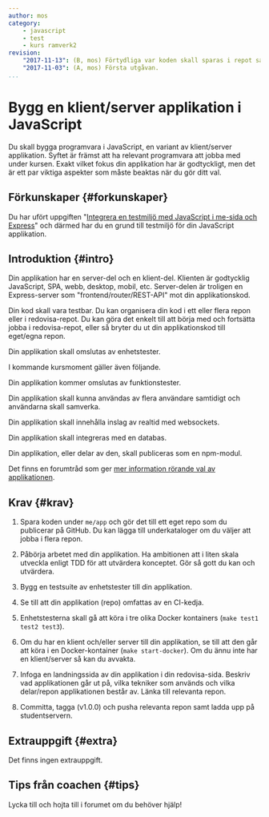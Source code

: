 ```yaml
---
author: mos
category:
    - javascript
    - test
    - kurs ramverk2
revision:
    "2017-11-13": (B, mos) Förtydliga var koden skall sparas i repot samt om docker.
    "2017-11-03": (A, mos) Första utgåvan.
...
```

Bygg en klient/server applikation i JavaScript
==================================

Du skall bygga programvara i JavaScript, en variant av klient/server applikation. Syftet är främst att ha relevant programvara att jobba med under kursen. Exakt vilket fokus din applikation har är godtyckligt, men det är ett par viktiga aspekter som måste beaktas när du gör ditt val.

<!--more-->



Förkunskaper {#forkunskaper}
-----------------------

Du har ufört uppgiften "[Integrera en testmiljö med JavaScript i me-sida och Express](uppgift/integrera-en-testmiljo-med-javascript-i-me-sida-och-express)" och därmed har du en grund till testmiljö för din JavaScript applikation.



Introduktion {#intro}
-----------------------

Din applikation har en server-del och en klient-del. Klienten är godtycklig JavaScript, SPA, webb, desktop, mobil, etc. Server-delen är troligen en Express-server som "frontend/router/REST-API" mot din applikationskod.

Din kod skall vara testbar. Du kan organisera din kod i ett eller flera repon eller i redovisa-repot. Du kan göra det enkelt till att börja med och fortsätta jobba i redovisa-repot, eller så bryter du ut din applikationskod till eget/egna repon.

Din applikation skall omslutas av enhetstester.

I kommande kursmoment gäller även följande.

Din applikation kommer omslutas av funktionstester.

Din applikation skall kunna användas av flera användare samtidigt och användarna skall samverka.

Din applikation skall innehålla inslag av realtid med websockets.

Din applikation skall integreras med en databas.

Din applikation, eller delar av den, skall publiceras som en npm-modul.

Det finns en forumtråd som ger [mer information rörande val av applikationen](t/7005).



Krav {#krav}
-----------------------

1. Spara koden under `me/app` och gör det till ett eget repo som du publicerar på GitHub. Du kan lägga till underkataloger om du väljer att jobba i flera repon.

1. Påbörja arbetet med din applikation. Ha ambitionen att i liten skala utveckla enligt TDD för att utvärdera konceptet. Gör så gott du kan och utvärdera.

1. Bygg en testsuite av enhetstester till din applikation.

1. Se till att din applikation (repo) omfattas av en CI-kedja.

1. Enhetstesterna skall gå att köra i tre olika Docker kontainers (`make test1 test2 test3`). 

1. Om du har en klient och/eller server till din applikation, se till att den går att köra i en Docker-kontainer (`make start-docker`). Om du ännu inte har en klient/server så kan du avvakta.

1. Infoga en landningssida av din applikation i din redovisa-sida. Beskriv vad applikationen går ut på, vilka tekniker som används och vilka delar/repon applikationen består av. Länka till relevanta repon.

1. Committa, tagga (v1.0.0) och pusha relevanta repon samt ladda upp på studentservern.



Extrauppgift {#extra}
-----------------------

Det finns ingen extrauppgift.



Tips från coachen {#tips}
-----------------------

Lycka till och hojta till i forumet om du behöver hjälp!
